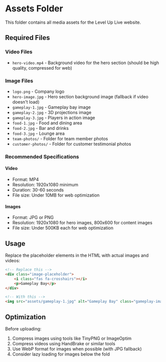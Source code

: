 # Assets Folder

This folder contains all media assets for the Level Up Live website.

## Required Files

### Video Files
- `hero-video.mp4` - Background video for the hero section (should be high quality, compressed for web)

### Image Files
- `logo.png` - Company logo
- `hero-image.jpg` - Hero section background image (fallback if video doesn't load)
- `gameplay-1.jpg` - Gameplay bay image
- `gameplay-2.jpg` - 3D projections image  
- `gameplay-3.jpg` - Players in action image
- `food-1.jpg` - Food and dining area
- `food-2.jpg` - Bar and drinks
- `food-3.jpg` - Lounge area
- `team-photos/` - Folder for team member photos
- `customer-photos/` - Folder for customer testimonial photos

### Recommended Specifications

#### Video
- Format: MP4
- Resolution: 1920x1080 minimum
- Duration: 30-60 seconds
- File size: Under 10MB for web optimization

#### Images
- Format: JPG or PNG
- Resolution: 1920x1080 for hero images, 800x600 for content images
- File size: Under 500KB each for web optimization

## Usage

Replace the placeholder elements in the HTML with actual images and videos:

```html
<!-- Replace this -->
<div class="image-placeholder">
    <i class="fas fa-crosshairs"></i>
    <p>Gameplay Bay</p>
</div>

<!-- With this -->
<img src="assets/gameplay-1.jpg" alt="Gameplay Bay" class="gameplay-image">
```

## Optimization

Before uploading:
1. Compress images using tools like TinyPNG or ImageOptim
2. Compress videos using HandBrake or similar tools
3. Use WebP format for images when possible (with JPG fallback)
4. Consider lazy loading for images below the fold 